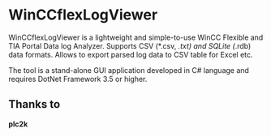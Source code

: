 # WinCCflexLogViewer

WinCCflexLogViewer is a lightweight and simple-to-use WinCC Flexible and TIA Portal Data log Analyzer.
Supports CSV (*.csv, *.txt) and SQLite (*.rdb) data formats.
Allows to export parsed log data to CSV table for Excel etc.

The tool is a stand-alone GUI application developed in C# language and requires DotNet Framework 3.5 or higher.

## Thanks to
**plc2k**